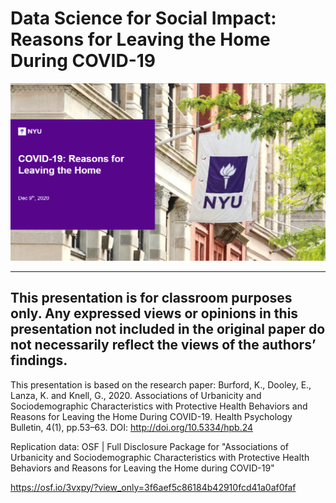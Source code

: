 # Data Science for Social Impact: Reasons for Leaving the Home During COVID-19

![Main Plot](plot/Untitled.png)

--------------------------------------------------------------------------
This presentation is for classroom purposes only. Any expressed views or opinions in this presentation not included in the original paper do not necessarily reflect the views of the authors’ findings.
---------------------------------------------------------------------------

This presentation is based on the research paper:
Burford, K., Dooley, E., Lanza, K. and Knell, G., 2020. Associations of Urbanicity and Sociodemographic Characteristics with Protective Health Behaviors and Reasons for Leaving the Home During COVID-19. Health Psychology Bulletin, 4(1), pp.53–63. DOI: http://doi.org/10.5334/hpb.24

Replication data: 
OSF | Full Disclosure Package for "Associations of Urbanicity and Sociodemographic Characteristics with Protective Health Behaviors and Reasons for Leaving the Home during COVID-19"

https://osf.io/3vxpy/?view_only=3f6aef5c86184b42910fcd41a0af0faf


